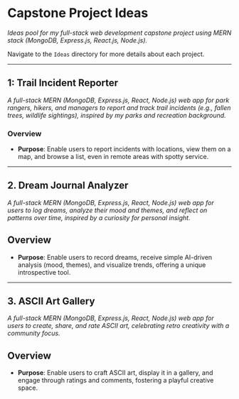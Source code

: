 # Capstone Project Ideas

_Ideas pool for my full-stack web development capstone project using MERN stack (MongoDB, Express.js, React.js, Node.js)._

Navigate to the `Ideas` directory for more details about each project.

---

## 1: Trail Incident Reporter

_A full-stack MERN (MongoDB, Express.js, React, Node.js) web app for park rangers, hikers, and managers to report and track trail incidents (e.g., fallen trees, wildlife sightings), inspired by my parks and recreation background._

### Overview

- **Purpose**: Enable users to report incidents with locations, view them on a map, and browse a list, even in remote areas with spotty service.

---

## 2. Dream Journal Analyzer

_A full-stack MERN (MongoDB, Express.js, React, Node.js) web app for users to log dreams, analyze their mood and themes, and reflect on patterns over time, inspired by a curiosity for personal insight._

## Overview

- **Purpose**: Enable users to record dreams, receive simple AI-driven analysis (mood, themes), and visualize trends, offering a unique introspective tool.

---

## 3. ASCII Art Gallery

_A full-stack MERN (MongoDB, Express.js, React, Node.js) web app for users to create, share, and rate ASCII art, celebrating retro creativity with a community focus._

## Overview

- **Purpose**: Enable users to craft ASCII art, display it in a gallery, and engage through ratings and comments, fostering a playful creative space.
